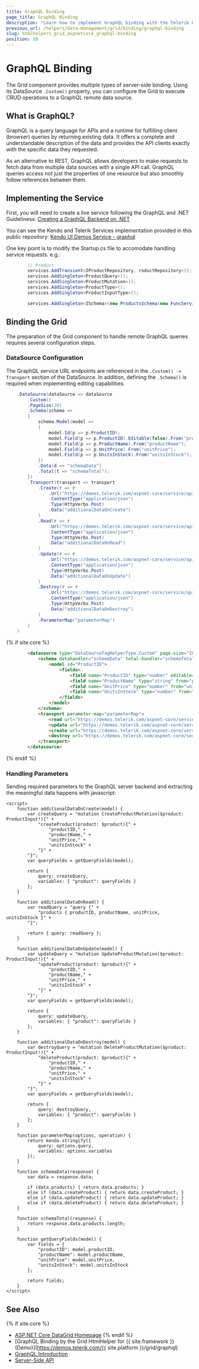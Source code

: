 ```yaml
---
title: GraphQL Binding
page_title: GraphQL Binding
description: "Learn how to implement GraphQL binding with the Telerik UI Grid component for {{ site.framework }}."
previous_url: /helpers/data-management/grid/binding/graphql-binding
slug: htmlhelpers_grid_aspnetcore_graphql-binding
position: 10
---
```


# GraphQL Binding

The Grid component provides multiple types of server-side binding. Using its DataSource `.Custom()` property, you can configure the Grid to execute CRUD operations to a GraphQL remote data source.

## What is GraphQL?

GraphQL is a query language for APIs and a runtime for fulfilling client (browser) queries by returning existing data. It offers a complete and understandable description of the data and provides the API clients exactly with the specific data they requested. 

As an alternative to REST, GraphQL allows developers to make requests to fetch data from multiple data sources with a single API call. GraphQL queries access not just the properties of one resource but also smoothly follow references between them.

## Implementing the Service

First, you will need to create a live service following the GraphQL and .NET Guideliness:
[Creating a GraphQL Backend on .NET](https://learn.microsoft.com/en-us/shows/on-dotnet/creating-a-graphql-backend)

You can see the Kendo and Telerik Services implementation provided in this public repository:
[Kendo UI Demos Service - graphql](https://github.com/telerik/kendo-ui-demos-service/tree/master/graphql/graphql-aspnet-core)

One key point is to modify the Startup.cs file to accomodate handling service requests. e.g.:
```C#
        // Product
        services.AddTransient<IProductRepository, roductRepository>();
        services.AddSingleton<ProductQuery>();
        services.AddSingleton<ProductMutation>();
        services.AddSingleton<ProductType>();
        services.AddSingleton<ProductInputType>();

        services.AddSingleton<ISchema>(new ProductsSchema(new FuncServiceProvider(type => services.BuildServiceProvider().GetService(type))));
```

## Binding the Grid

The preparation of the Grid component to handle remote GraphQL queries requires several configuration steps.

### DataSource Configuration

The GraphQL service URL endpoints are referenced in the `.Custom() -> Transport` section of the DataSource. In addition, defining the `.Schema()` is required when implementing editing capabilities.

```C#
    .DataSource(dataSource => dataSource
        .Custom()
        .PageSize(20)
        .Schema(schema =>
        {
            schema.Model(model =>
            {
                model.Id(p => p.ProductID);
                model.Field(p => p.ProductID).Editable(false).From("productID");
                model.Field(p => p.ProductName).From("productName");
                model.Field(p => p.UnitPrice).From("unitPrice");
                model.Field(p => p.UnitsInStock).From("unitsInStock");
            })
            .Data(d => "schemaData")
            .Total(t => "schemaTotal");
        })
        .Transport(transport => transport
            .Create(r => r
                .Url("https://demos.telerik.com/aspnet-core/service/api/graphql/")
                .ContentType("application/json")
                .Type(HttpVerbs.Post)
                .Data("additionalDataOnCreate")
            )
            .Read(r => r
                .Url("https://demos.telerik.com/aspnet-core/service/api/graphql/")
                .ContentType("application/json")
                .Type(HttpVerbs.Post)
                .Data("additionalDataOnRead")
            )
            .Update(r => r
                .Url("https://demos.telerik.com/aspnet-core/service/api/graphql/")
                .ContentType("application/json")
                .Type(HttpVerbs.Post)
                .Data("additionalDataOnUpdate")
            )
            .Destroy(r => r
                .Url("https://demos.telerik.com/aspnet-core/service/api/graphql/")
                .ContentType("application/json")
                .Type(HttpVerbs.Post)
                .Data("additionalDataOnDestroy")
            )
            .ParameterMap("parameterMap")
        )
    )
```
{% if site.core %}
```HTML
        <datasource type="DataSourceTagHelperType.Custom" page-size="20">
            <schema datahandler="schemaData" total-handler="schemaTotal">
                <model id="ProductID">
                    <fields>
                        <field name="ProductID" type="number" editable="false" from="productID"></field>
                        <field name="ProductName" type="string" from="productName"></field>
                        <field name="UnitPrice" type="number" from="unitPrice"></field>
                        <field name="UnitsInStock" type="number" from="unitsInStock"></field>
                    </fields>
                </model>
            </schema>
            <transport parameter-map="parameterMap">
                <read url="https://demos.telerik.com/aspnet-core/service/api/graphql/" data="additionalDataOnRead" content-type="application/json" type="POST"/>
                <update url="https://demos.telerik.com/aspnet-core/service/api/graphql/" data="additionalDataOnUpdate" content-type="application/json" type="POST"/>
                <create url="https://demos.telerik.com/aspnet-core/service/api/graphql/" data="additionalDataOnCreate" content-type="application/json" type="POST"/>
                <destroy url="https://demos.telerik.com/aspnet-core/service/api/graphql/" data="additionalDataOnDestroy" content-type="application/json" type="POST"/>
            </transport>
        </datasource>
```
{% endif %}

### Handling Parameters

Sending required parameters to the GraphQL server backend and extracting the meaningful data happens with javascript:
```JS
<script>
    function additionalDataOnCreate(model) {
        var createQuery = "mutation CreateProductMutation($product: ProductInput!){" +
            "createProduct(product: $product){" +
                "productID," +
                "productName," +
                "unitPrice," +
                "unitsInStock" +
            "}" +
        "}";
        var queryFields = getQueryFields(model);

        return {
            query: createQuery,
            variables: { "product": queryFields }
        };
    }

    function additionalDataOnRead() {
        var readQuery = "query {" +
            "products { productID, productName, unitPrice, unitsInStock }" +
        "}";

        return { query: readQuery };
    }

    function additionalDataOnUpdate(model) {
        var updateQuery = "mutation UpdateProductMutation($product: ProductInput!){" +
            "updateProduct(product: $product){" +
                "productID," +
                "productName," +
                "unitPrice," +
                "unitsInStock" +
            "}" +
        "}";
        var queryFields = getQueryFields(model);

        return {
            query: updateQuery,
            variables: { "product": queryFields }
        };
    }

    function additionalDataOnDestroy(model) {
        var destroyQuery = "mutation DeleteProductMutation($product: ProductInput!){" +
            "deleteProduct(product: $product){" +
                "productID," +
                "productName," +
                "unitPrice," +
                "unitsInStock" +
            "}" +
        "}";
        var queryFields = getQueryFields(model);

        return {
            query: destroyQuery,
            variables: { "product": queryFields }
        };
    }

    function parameterMap(options, operation) {
        return kendo.stringify({
            query: options.query,
            variables: options.variables
        });
    }

    function schemaData(response) {
        var data = response.data;

        if (data.products) { return data.products; }
        else if (data.createProduct) { return data.createProduct; }
        else if (data.updateProduct) { return data.updateProduct; }
        else if (data.deleteProduct) { return data.deleteProduct; }
    }

    function schemaTotal(response) {
        return response.data.products.length;
    }

    function getQueryFields(model) {
        var fields = {
            "productID": model.productID,
            "productName": model.productName,
            "unitPrice": model.unitPrice,
            "unitsInStock": model.unitsInStock
        };

        return fields;
    }
</script>
```

## See Also

{% if site.core %}
* [ASP.NET Core DataGrid Homepage](https://www.telerik.com/aspnet-core-ui/grid)
{% endif %}
* [GraphQL Binding by the Grid HtmlHelper for {{ site.framework }} (Demo)](https://demos.telerik.com/{{ site.platform }}/grid/graphql)
* [GraphQL Introduction](https://graphql.org/learn/)
* [Server-Side API](/api/grid)